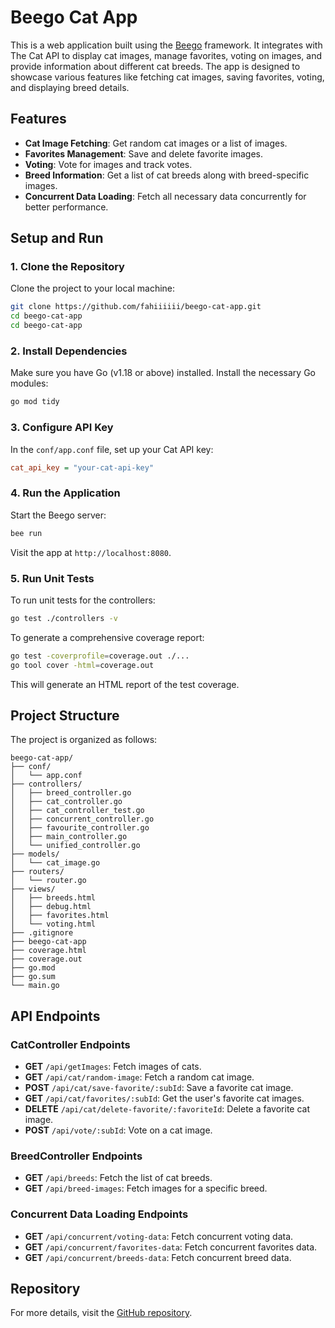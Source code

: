 
# Beego Cat App

This is a web application built using the [Beego](https://beego.vip/) framework. It integrates with The Cat API to display cat images, manage favorites, voting on images, and provide information about different cat breeds. The app is designed to showcase various features like fetching cat images, saving favorites, voting, and displaying breed details.

## Features

- **Cat Image Fetching**: Get random cat images or a list of images.
- **Favorites Management**: Save and delete favorite images.
- **Voting**: Vote for images and track votes.
- **Breed Information**: Get a list of cat breeds along with breed-specific images.
- **Concurrent Data Loading**: Fetch all necessary data concurrently for better performance.

## Setup and Run

### 1. Clone the Repository

Clone the project to your local machine:

```bash
git clone https://github.com/fahiiiiii/beego-cat-app.git
cd beego-cat-app
cd beego-cat-app

```

### 2. Install Dependencies

Make sure you have Go (v1.18 or above) installed. Install the necessary Go modules:

```bash
go mod tidy
```

### 3. Configure API Key

In the `conf/app.conf` file, set up your Cat API key:

```ini
cat_api_key = "your-cat-api-key"
```

### 4. Run the Application

Start the Beego server:

```bash
bee run
```

Visit the app at `http://localhost:8080`.

### 5. Run Unit Tests

To run unit tests for the controllers:

```bash
go test ./controllers -v
```

To generate a comprehensive coverage report:

```bash
go test -coverprofile=coverage.out ./...
go tool cover -html=coverage.out
```

This will generate an HTML report of the test coverage.

## Project Structure

The project is organized as follows:

```
beego-cat-app/
├── conf/
│   └── app.conf
├── controllers/
│   ├── breed_controller.go
│   ├── cat_controller.go
│   ├── cat_controller_test.go
│   ├── concurrent_controller.go
│   ├── favourite_controller.go
│   ├── main_controller.go
│   └── unified_controller.go
├── models/
│   └── cat_image.go
├── routers/
│   └── router.go
├── views/
│   ├── breeds.html
│   ├── debug.html
│   ├── favorites.html
│   └── voting.html
├── .gitignore
├── beego-cat-app
├── coverage.html
├── coverage.out
├── go.mod
├── go.sum
└── main.go
```

## API Endpoints

### CatController Endpoints

- **GET** `/api/getImages`: Fetch images of cats.
- **GET** `/api/cat/random-image`: Fetch a random cat image.
- **POST** `/api/cat/save-favorite/:subId`: Save a favorite cat image.
- **GET** `/api/cat/favorites/:subId`: Get the user's favorite cat images.
- **DELETE** `/api/cat/delete-favorite/:favoriteId`: Delete a favorite cat image.
- **POST** `/api/vote/:subId`: Vote on a cat image.

### BreedController Endpoints

- **GET** `/api/breeds`: Fetch the list of cat breeds.
- **GET** `/api/breed-images`: Fetch images for a specific breed.

### Concurrent Data Loading Endpoints

- **GET** `/api/concurrent/voting-data`: Fetch concurrent voting data.
- **GET** `/api/concurrent/favorites-data`: Fetch concurrent favorites data.
- **GET** `/api/concurrent/breeds-data`: Fetch concurrent breed data.

## Repository

For more details, visit the [GitHub repository](https://github.com/fahiiiiii/beego-cat-app).